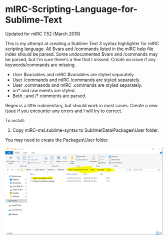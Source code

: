 # mIRC-Scripting-Language-for-Sublime-Text
Updated for mIRC 7.52 (March 2018)

This is my attempt at creating a Sublime Text 3 syntax highlighter for mIRC scripting language.  All $vars and /commands listed in the mIRC help file index should be parsed.  Some undocumented $vars and /commands may be parsed, but I'm sure there's a few that I missed.  Create an issue if any keywords/commands are missing.

- User $variables and mIRC $variables are styled separately.
- User /commands and mIRC /commands are styled separately.
- User .commaands and mIRC .commands are styled separately.
- on* and raw events are styled.
- Both ; and /* comments are parsed.

Regex is a little rudimentary, but should work in most cases.  Create a new issue if you encounter any errors and I will try to correct.

To install:

1. Copy mIRC-msl.sublime-syntax to Sublime\Data\Packages\User folder.

You may need to create the Packages\User folder.

![Alt text](Install-screenshot.png)
